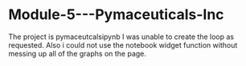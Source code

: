 # Module-5---Pymaceuticals-Inc

The project is pymaceutcalsipynb
I was unable to create the loop as requested.
Also i could not use the notebook widget function without messing up all of the graphs on the page.
